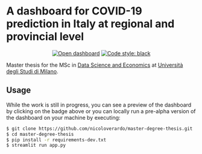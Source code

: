 # A dashboard for COVID-19 prediction in Italy at regional and provincial level

<p align="center">
<a href="https://dse-thesis-verardo.herokuapp.com/"><img alt="Open dashboard" src="https://static.streamlit.io/badges/streamlit_badge_black_white.svg"></a>
<a href="https://github.com/psf/black"><img alt="Code style: black" src="https://img.shields.io/badge/code%20style-black-000000.svg"></a>
</p>

Master thesis for the MSc in [Data Science and Economics](https://dse.cdl.unimi.it/en) at [Università degli Studi di Milano](https://www.unimi.it/en).

## Usage
While the work is still in progress, you can see a preview of the dashboard by clicking on the badge above or you can locally run a pre-alpha version of the dashboard on your machine by executing:

```bash
$ git clone https://github.com/nicoloverardo/master-degree-thesis.git
$ cd master-degree-thesis
$ pip install -r requirements-dev.txt
$ streamlit run app.py
```
